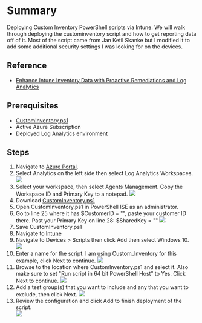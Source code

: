 # Summary

Deploying Custom Inventory PowerShell scripts via Intune. We will walk through deploying the custominventory script and how to get reporting data off of it. Most of the script came from Jan Ketil Skanke but I modified it to add some additional security settings I was looking for on the devices.

## Reference
* [Enhance Intune Inventory Data with Proactive Remediations and Log Analytics](https://msendpointmgr.com/2021/04/12/enhance-intune-inventory-data-with-proactive-remediations-and-log-analytics/)

## Prerequisites
* [CustomInventory.ps1](https://github.com/mattnovitsch/M365/blob/main/CustomInventory.ps1)
* Active Azure Subscription
* Deployed Log Analytics environment

## Steps

1. Navigate to [Azure Portal](https://portal.azure.com/#allservices).
2. Select Analytics on the left side then select Log Analytics Workspaces.
![](https://github.com/mattnovitsch/M365/blob/main/UC2.jpg) 
3. Select your workspace, then select Agents Management. Copy the Workspace ID and Primary Key to a notepad.
![](https://github.com/mattnovitsch/M365/blob/main/DPS1.jpg)
3. Download [CustomInventory.ps1](https://github.com/mattnovitsch/M365/blob/main/CustomInventory.ps1)
4. Open CustomInventory.ps1 in PowerShell ISE as an administrator.
5. Go to line 25 where it has $CustomerID = "", paste your customer ID there. Past your Primary Key on line 28: $SharedKey = ""
![](https://github.com/mattnovitsch/M365/blob/main/DPS2.jpg)
6. Save CustomInventory.ps1
7. Navigate to [Intune](https://endpoint.microsoft.com)
8. Navigate to Devices > Scripts then click Add then select Windows 10.<BR>
![](https://github.com/mattnovitsch/M365/blob/main/DPS3.jpg)
9. Enter a name for the script. I am using Custom_Inventory for this example, click Next to continue.
![](https://github.com/mattnovitsch/M365/blob/main/DPS4.jpg)
10. Browse to the location where CustomInventory.ps1 and select it. Also make sure to set "Run script in 64 bit PowerShell Host" to Yes. Click Next to continue.
![](https://github.com/mattnovitsch/M365/blob/main/DPS5.jpg)
11. Add a test group(s) that you want to include and any that you want to exclude, then click Next.
![](https://github.com/mattnovitsch/M365/blob/main/DPS6.jpg)
12. Review the configuration and click Add to finish deployment of the script. <BR>
![](https://github.com/mattnovitsch/M365/blob/main/DPS7.jpg)